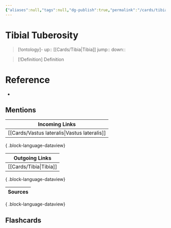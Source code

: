 ```yaml
---
{"aliases":null,"tags":null,"dg-publish":true,"permalink":"/cards/tibial-tuberosity/","dgPassFrontmatter":true}
---
```


# Tibial Tuberosity

> [!ontology]-
> up:: [[Cards/Tibia\|Tibia]]
> jump:: 
> down:: 

> [!Definition] Definition
> 

# Reference
- 

## Mentions
| Incoming Links                                  |
| ----------------------------------------------- |
| [[Cards/Vastus lateralis\|Vastus lateralis]] |

{ .block-language-dataview}

| Outgoing Links            |
| ------------------------- |
| [[Cards/Tibia\|Tibia]] |

{ .block-language-dataview}

| Sources |
| ------- |

{ .block-language-dataview}

## Flashcards 
